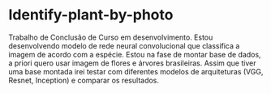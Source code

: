 # Identify-plant-by-photo

Trabalho de Conclusão de Curso em desenvolvimento. Estou desenvolvendo modelo de rede neural convolucional que classifica a imagem de acordo com a espécie. Estou na fase de montar base de dados, a priori quero usar imagem de flores e árvores brasileiras. Assim que tiver uma base montada irei testar com diferentes modelos de arquiteturas (VGG, Resnet, Inception) e comparar os resultados.
